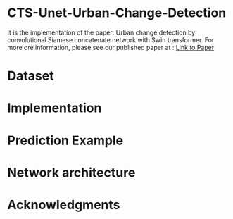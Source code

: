 # CTS-Unet-Urban-Change-Detection
It is the implementation of the paper: Urban change detection by convolutional Siamese concatenate network with Swin transformer.
For more ore information, please see our published paper at : [Link to Paper](https://www.sciencedirect.com/science/article/abs/pii/S027311772300618X)

# Dataset

# Implementation

# Prediction Example

# Network architecture

# Acknowledgments
